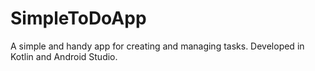 # SimpleToDoApp
A simple and handy app for creating and managing tasks. Developed in Kotlin and Android Studio.
